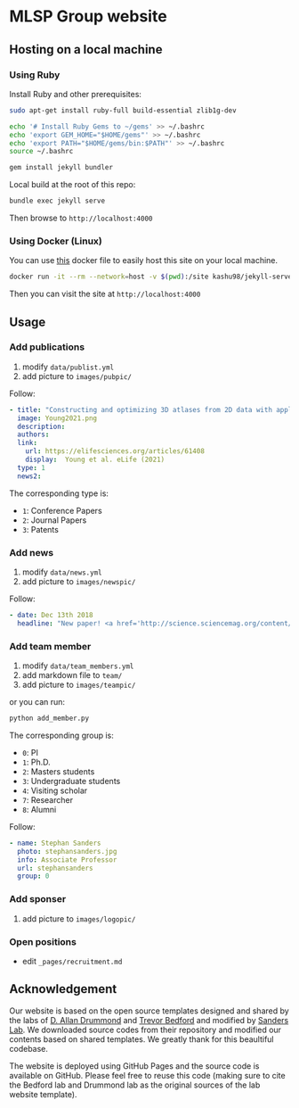 # MLSP Group website

## Hosting on a local machine
### Using Ruby

Install Ruby and other prerequisites:
```bash
sudo apt-get install ruby-full build-essential zlib1g-dev

echo '# Install Ruby Gems to ~/gems' >> ~/.bashrc
echo 'export GEM_HOME="$HOME/gems"' >> ~/.bashrc
echo 'export PATH="$HOME/gems/bin:$PATH"' >> ~/.bashrc
source ~/.bashrc

gem install jekyll bundler
```

Local build at the root of this repo:
```bash
bundle exec jekyll serve
```
Then browse to `http://localhost:4000`

### Using Docker (Linux)
You can use [this](https://hub.docker.com/repository/docker/kashu98/jekyll-serve/general) docker file to easily host this site on your local machine.

```bash
docker run -it --rm --network=host -v $(pwd):/site kashu98/jekyll-serve
```

Then you can visit the site at `http://localhost:4000`

## Usage
### Add publications
1. modify `data/publist.yml`
1. add picture to `images/pubpic/`

Follow:
```yaml
- title: "Constructing and optimizing 3D atlases from 2D data with application to the developing mouse brain"
  image: Young2021.png
  description: 
  authors: 
  link:
    url: https://elifesciences.org/articles/61408
    display:  Young et al. eLife (2021)
  type: 1
  news2: 
```

The corresponding type is:
- `1`: Conference Papers
- `2`: Journal Papers
- `3`: Patents

### Add news
1. modify `data/news.yml`
1. add picture to `images/newspic/`

Follow:
```yaml
- date: Dec 13th 2018
  headline: "New paper! <a href='http://science.sciencemag.org/content/362/6420/eaat6576.long'> An et al. 2018 </a> published in Science, highlights the role of promoters in autism."

```

### Add team member
1. modify `data/team_members.yml`
1. add markdown file to `team/`
1. add picture to `images/teampic/`

or you can run:
```bash
python add_member.py
```

The corresponding group is:
- `0`: PI
- `1`: Ph.D.
- `2`: Masters students
- `3`: Undergraduate students
- `4`: Visiting scholar
- `7`: Researcher
- `8`: Alumni

Follow:
```yaml
- name: Stephan Sanders
  photo: stephansanders.jpg
  info: Associate Professor
  url: stephansanders
  group: 0
```

### Add sponser
1. add picture to `images/logopic/`

### Open positions
- edit `_pages/recruitment.md`

## Acknowledgement
Our website is based on the open source templates designed and shared by the labs of [D. Allan Drummond](http://www.allanlab.org/aboutwebsite.html) and [Trevor Bedford](http://bedford.io/misc/about/) and modified by [Sanders Lab](https://github.com/sanderslab/sanderslab.github.io). We downloaded source codes from their repository and modified our contents based on shared templates. We greatly thank for this beaultiful codebase. 

The website is deployed using GitHub Pages and the source code is available on GitHub. Please feel free to reuse this code (making sure to cite the Bedford lab and Drummond lab as the original sources of the lab website template).
